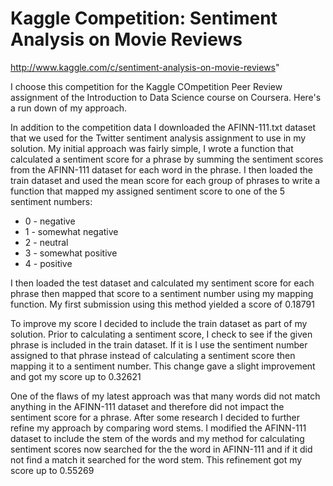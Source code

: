 # Kaggle Competition: Sentiment Analysis on Movie Reviews

http://www.kaggle.com/c/sentiment-analysis-on-movie-reviews"

I choose this competition for the Kaggle COmpetition Peer Review assignment of the Introduction to Data Science course on Coursera. Here's a run down of my approach.

In addition to the competition data I downloaded the AFINN-111.txt dataset that we used for the Twitter sentiment analysis assignment to use in my solution. My initial approach was fairly simple, I wrote a function that calculated a sentiment score for a phrase by summing the sentiment scores from the AFINN-111 dataset for each word in the phrase. I then loaded the train dataset and used the mean score for each group of phrases to write a function that mapped my assigned sentiment score to one of the 5 sentiment numbers:
* 0 - negative
* 1 - somewhat negative
* 2 - neutral
* 3 - somewhat positive
* 4 - positive

I then loaded the test dataset and calculated my sentiment score for each phrase then mapped that score to a sentiment number using my mapping function. My first submission using this method yielded a score of 0.18791

To improve my score I decided to include the train dataset as part of my solution. Prior to calculating a sentiment score, I check to see if the given phrase is included in the train dataset. If it is I use the sentiment number assigned to that phrase instead of calculating a sentiment score then mapping it to a sentiment number. This change gave a slight improvement and got my score up to 0.32621

One of the flaws of my latest approach was that many words did not match anything in the AFINN-111 dataset and therefore did not impact the sentiment score for a phrase. After some research I decided to further refine my approach by comparing word stems. I modified the AFINN-111 dataset to include the stem of the words and my method for calculating sentiment scores now searched for the the word in AFINN-111 and if it did not find a match it searched for the word stem. This refinement got my score up to 0.55269